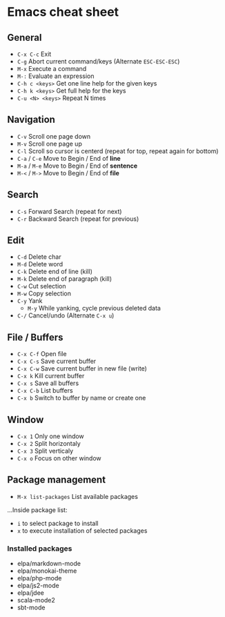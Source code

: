 # Emacs cheat sheet

## General

* `C-x C-c` Exit
* `C-g` Abort current command/keys (Alternate `ESC-ESC-ESC`)
* `M-x` Execute a command
* `M-:` Evaluate an expression
* `C-h c <keys>` Get one line help for the given keys
* `C-h k <keys>` Get full help for the keys
* `C-u <N> <keys>` Repeat <keys> N times

## Navigation

* `C-v` Scroll one page down
* `M-v` Scroll one page up
* `C-l` Scroll so cursor is centerd (repeat for top, repeat again for bottom)
* `C-a` / `C-e` Move to Begin / End of **line**
* `M-a` / `M-e` Move to Begin / End of **sentence**
* `M-<` / `M->` Move to Begin / End of **file**

## Search

* `C-s` Forward Search (repeat for next)
* `C-r` Backward Search (repeat for previous)

## Edit

* `C-d` Delete char
* `M-d` Delete word
* `C-k` Delete end of line (kill) 
* `M-k` Delete end of paragraph (kill)
* `C-w` Cut selection
* `M-w` Copy selection
* `C-y` Yank
  * `M-y` While yanking, cycle previous deleted data
* `C-/` Cancel/undo (Alternate `C-x u`)

## File / Buffers

* `C-x C-f` Open file
* `C-x C-s` Save current buffer
* `C-x C-w` Save current buffer in new file (write)
* `C-x k` Kill current buffer
* `C-x s` Save all buffers
* `C-x C-b` List buffers
* `C-x b` Switch to buffer by name or create one

## Window

* `C-x 1` Only one window
* `C-x 2` Split horizontaly
* `C-x 3` Split verticaly
* `C-x o` Focus on other window

## Package management

* `M-x list-packages` List available packages

...Inside package list:
* `i` to select package to install
* `x` to execute installation of selected packages

### Installed packages
* elpa/markdown-mode
* elpa/monokai-theme
* elpa/php-mode
* elpa/js2-mode
* elpa/jdee
* scala-mode2
* sbt-mode
